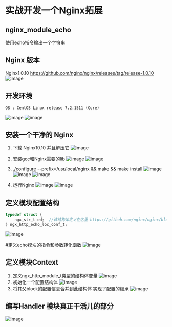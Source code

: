 # 实战开发一个Nginx拓展
## nginx_module_echo
使用echo指令输出一个字符串

## Nginx 版本
Nginx1.0.10 https://github.com/nginx/nginx/releases/tag/release-1.0.10
![image](https://wx1.sinaimg.cn/large/005LOzcmly1fgimmvpk3sj30mi04p3z9.jpg)

## 开发环境
```shell
OS : CentOS Linux release 7.2.1511 (Core)
```
![image](https://wx4.sinaimg.cn/large/005LOzcmly1fgimnlvhh0j30s106imxw.jpg)
![image](https://wx4.sinaimg.cn/large/005LOzcmly1fgimnlwy1fj315u0dwdhn.jpg)

## 安装一个干净的 Nginx
1. 下载 Nginx10.10 并且解压它
![image](http://wx2.sinaimg.cn/large/005LOzcmly1fgimq77ahwj30pw05et9n.jpg)

2. 安装gcc和Nginx需要的lib
![image](https://wx4.sinaimg.cn/large/005LOzcmly1fgimv0hryoj30pd06djs8.jpg)
![image](https://wx4.sinaimg.cn/large/005LOzcmly1fgimva84bbj30pa07fgms.jpg)

3. ./configure --prefix=/usr/local/nginx && make && make install
![image](https://ws2.sinaimg.cn/large/005LOzcmly1fgimvz2rfkj30j10av75w.jpg)
![image](https://wx2.sinaimg.cn/large/005LOzcmly1fgimw6cmh2j30ur06n757.jpg)
![image](https://ws4.sinaimg.cn/large/005LOzcmly1fgimwezp9tj30qu0fdn0a.jpg)
4. 运行Nginx
![image](https://wx3.sinaimg.cn/large/005LOzcmly1fgimy3dkk5j30rr05ddh5.jpg)
![image](https://ws1.sinaimg.cn/large/005LOzcmly1fgimyc58d3j31vk0qsq9y.jpg)

## 定义模块配置结构
```C
typedef struct {
    ngx_str_t ed;  //该结构体定义在这里 https://github.com/nginx/nginx/blob/master/src/core/ngx_string.h
} ngx_http_echo_loc_conf_t;
```
![image](https://wx2.sinaimg.cn/large/005LOzcmly1fgin4at3rsj30rp04g74r.jpg)

#定义echo模块的指令和参数转化函数
![image](https://wx1.sinaimg.cn/large/005LOzcmly1fgjdis37udj30xj0bktan.jpg)

## 定义模块Context
1. 定义ngx_http_module_t类型的结构体变量
![image](https://wx3.sinaimg.cn/large/005LOzcmly1fgjer4wtrxj313u09igo7.jpg)
2. 初始化一个配置结构体
![image](https://wx1.sinaimg.cn/large/005LOzcmly1fgjerqnq71j30zd08fmyd.jpg)
3. 将其父block的配置信息合并到此结构体 实现了配置的继承
![image](https://wx3.sinaimg.cn/large/005LOzcmly1fgjes12fy5j30ya08qgn7.jpg)

## 编写Handler  模块真正干活儿的部分
![image](https://ws2.sinaimg.cn/large/005LOzcmly1fgjfosnvf5j31hy0q6wlb.jpg)